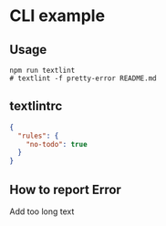 # CLI example

## Usage

    npm run textlint
    # textlint -f pretty-error README.md


## textlintrc

```json
{
  "rules": {
    "no-todo": true
  }
}
```

## How to report Error

Add too long text
